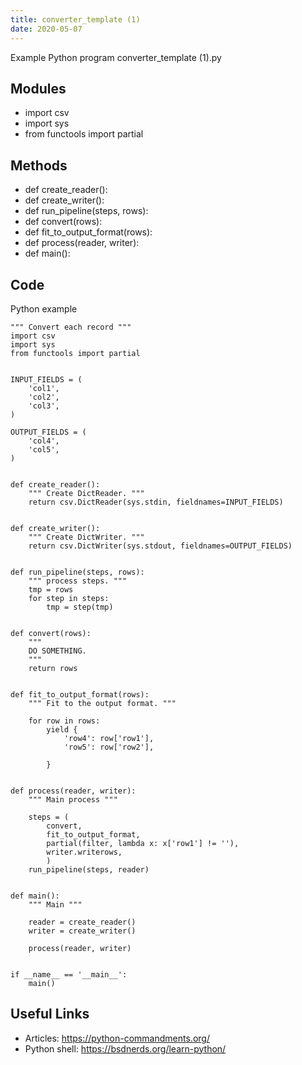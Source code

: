 ```yaml
---
title: converter_template (1)
date: 2020-05-07
---
```

Example Python program converter_template (1).py

## Modules

* import csv
* import sys
* from functools import partial

## Methods

* def create_reader():
* def create_writer():
* def run_pipeline(steps, rows):
* def convert(rows):
* def fit_to_output_format(rows):
* def process(reader, writer):
* def main():

## Code

Python example

    """ Convert each record """
    import csv
    import sys
    from functools import partial
    
    
    INPUT_FIELDS = (
        'col1',
        'col2',
        'col3',
    )
    
    OUTPUT_FIELDS = (
        'col4',
        'col5',
    )
    
    
    def create_reader():
        """ Create DictReader. """
        return csv.DictReader(sys.stdin, fieldnames=INPUT_FIELDS)
    
    
    def create_writer():
        """ Create DictWriter. """
        return csv.DictWriter(sys.stdout, fieldnames=OUTPUT_FIELDS)
    
    
    def run_pipeline(steps, rows):
        """ process steps. """
        tmp = rows
        for step in steps:
            tmp = step(tmp)
    
    
    def convert(rows):
        """
        DO SOMETHING.
        """
        return rows
    
    
    def fit_to_output_format(rows):
        """ Fit to the output format. """
    
        for row in rows:
            yield {
                'row4': row['row1'],
                'row5': row['row2'],
    
            }
    
    
    def process(reader, writer):
        """ Main process """
    
        steps = (
            convert,
            fit_to_output_format,
            partial(filter, lambda x: x['row1'] != ''),
            writer.writerows,
            )
        run_pipeline(steps, reader)
    
    
    def main():
        """ Main """
    
        reader = create_reader()
        writer = create_writer()
    
        process(reader, writer)
    
    
    if __name__ == '__main__':
        main()
    

## Useful Links

- Articles: https://python-commandments.org/
- Python shell: https://bsdnerds.org/learn-python/
